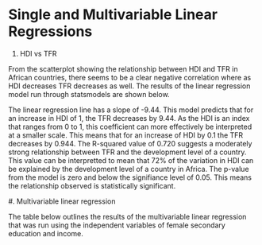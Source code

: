 
# Single and Multivariable Linear Regressions
1. HDI vs TFR


From the scatterplot showing the relationship between HDI and TFR in African countries, there seems to be a clear negative correlation where as HDI decreases TFR decreases as well. The results of the linear regression model run through statsmodels are shown below.  

The linear regression line has a  slope of -9.44. This model predicts that for an increase in HDI of 1, the TFR decreases by 9.44. As the HDI is an index that ranges from 0 to 1, this coefficient can more effectively be interpreted at a smaller scale. This means that for an increase of HDI by 0.1 the TFR decreases by 0.944. The R-squared value of 0.720 suggests a moderately strong relationship between TFR and the development level of a country. This value can be interpretted to mean that 72% of the variation in HDI can be explained by the development level of a country in Africa. The p-value from the model is zero and below the signifiance level of 0.05. This means the relationship observed is statistically significant. 


#. Multivariable linear regression

The table below outlines the results of the multivariable linear regression that was run using the independent variables of female secondary education and income.
